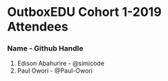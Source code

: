 # OutboxEDU Cohort 1-2019 Attendees
### Name - Github Handle

1. Edison Abahurire - @simicode
2. Paul Owori - @Paul-Owori

